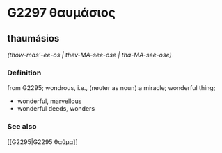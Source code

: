 # G2297 θαυμάσιος

## thaumásios

_(thow-mas'-ee-os | thev-MA-see-ose | tha-MA-see-ose)_

### Definition

from G2295; wondrous, i.e., (neuter as noun) a miracle; wonderful thing; 

- wonderful, marvellous
- wonderful deeds, wonders

### See also

[[G2295|G2295 θαῦμα]]
